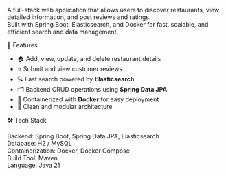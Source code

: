 
A full-stack web application that allows users to discover restaurants, view detailed information, and post reviews and ratings.  
Built with Spring Boot, Elasticsearch, and Docker for fast, scalable, and efficient search and data management.

 🚀 Features

- 🏠 Add, view, update, and delete restaurant details  
- ⭐ Submit and view customer reviews  
- 🔍 Fast search powered by **Elasticsearch**  
- 🗂️ Backend CRUD operations using **Spring Data JPA**  
- 🐳 Containerized with **Docker** for easy deployment  
- 🧩 Clean and modular architecture

 🛠️ Tech Stack

Backend: Spring Boot, Spring Data JPA, Elasticsearch  
Database: H2 / MySQL  
Containerization: Docker, Docker Compose  
Build Tool: Maven  
Language: Java 21

